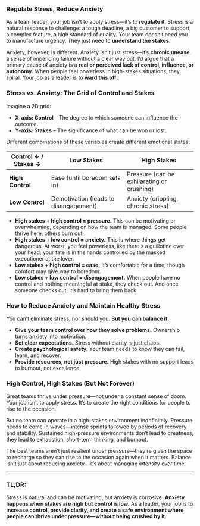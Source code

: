 ### **Regulate Stress, Reduce Anxiety**

As a team leader, your job isn’t to apply stress—it’s to **regulate it**. Stress is a natural response to challenge: a tough deadline, a big customer to support, a complex feature, a high standard of quality. Your team doesn’t need you to manufacture urgency. They just need to **understand the stakes**.

Anxiety, however, is different. Anxiety isn’t just stress—it’s **chronic unease**, a sense of impending failure without a clear way out. I’d argue that a primary cause of anxiety is a **real or perceived lack of control, influence, or autonomy**. When people feel powerless in high-stakes situations, they spiral. Your job as a leader is to **ward this off**.

### **Stress vs. Anxiety: The Grid of Control and Stakes**

Imagine a 2D grid:

* **X-axis: Control** – The degree to which someone can influence the outcome.  
* **Y-axis: Stakes** – The significance of what can be won or lost.

Different combinations of these variables create different emotional states:

| Control ↓ / Stakes → | Low Stakes | High Stakes |
| ----- | ----- | ----- |
| **High Control** | Ease (until boredom sets in) | Pressure (can be exhilarating or crushing) |
| **Low Control** | Demotivation (leads to disengagement) | Anxiety (crippling, chronic stress) |

* **High stakes \+ high control \= pressure.** This can be motivating or overwhelming, depending on how the team is managed. Some people thrive here, others burn out.  
* **High stakes \+ low control \= anxiety.** This is where things get dangerous. At worst, you feel powerless, like there's a guillotine over your head; your fate is in the hands controlled by the masked executioner at the lever.  
* **Low stakes \+ high control \= ease.** It’s comfortable for a time, though comfort may give way to boredom.  
* **Low stakes \+ low control \= disengagement.** When people have no control and nothing meaningful at stake, they check out. And once someone checks out, it’s hard to bring them back.

### **How to Reduce Anxiety and Maintain Healthy Stress**

You can’t eliminate stress, nor should you. **But you can balance it.**

* **Give your team control over how they solve problems.** Ownership turns anxiety into motivation.  
* **Set clear expectations.** Stress without clarity is just chaos.  
* **Create psychological safety.** Your team needs to know they can fail, learn, and recover.  
* **Provide resources, not just pressure.** High stakes with no support leads to burnout, not excellence.

### **High Control, High Stakes (But Not Forever)**

Great teams thrive under pressure—not under a constant sense of doom. Your job isn’t to apply stress. It’s to create the right conditions for people to rise to the occasion.

But no team can operate in a high-stakes environment indefinitely. Pressure needs to come in waves—intense sprints followed by periods of recovery and stability. Sustained high-pressure environments don’t lead to greatness; they lead to exhaustion, short-term thinking, and burnout.

The best teams aren’t just resilient under pressure—they’re given the space to recharge so they can rise to the occasion again when it matters. Balance isn’t just about reducing anxiety—it’s about managing intensity over time.

---

### **TL;DR:**

Stress is natural and can be motivating, but anxiety is corrosive. **Anxiety happens when stakes are high but control is low.** As a leader, your job is to **increase control, provide clarity, and create a safe environment where people can thrive under pressure—without being crushed by it.**
